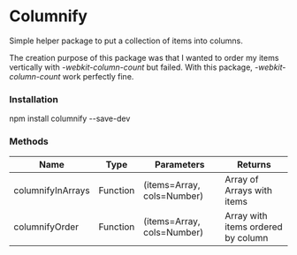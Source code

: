 # Columnify
Simple helper package to put a collection of items into columns. 

The creation purpose of this package was that I wanted to order my items vertically with *-webkit-column-count* but failed. With this package, *-webkit-column-count* work perfectly fine.

### Installation
npm install columnify --save-dev

### Methods
| Name        | Type | Parameters | Returns |
| ------------- |-------------|-------------|-------------|
| columnifyInArrays | Function | (items=Array, cols=Number) | Array of Arrays with items |
| columnifyOrder | Function | (items=Array, cols=Number) | Array with items ordered by column |

